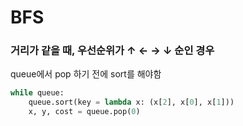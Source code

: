# BFS

### 거리가 같을 때, 우선순위가 ↑ ← → ↓ 순인 경우

queue에서 pop 하기 전에 sort를 해야함

```python
while queue:
    queue.sort(key = lambda x: (x[2], x[0], x[1]))
    x, y, cost = queue.pop(0)
```
